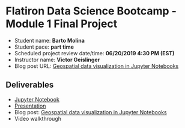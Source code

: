 # Flatiron Data Science Bootcamp - Module 1 Final Project

* Student name: **Barto Molina**
* Student pace: **part time**
* Scheduled project review date/time: **06/20/2019 4:30 PM (EST)**
* Instructor name: **Victor Geislinger**
* Blog post URL: [Geospatial data visualization in Jupyter Notebooks](https://medium.com/@bartomolina/geospatial-data-visualization-in-jupyter-notebooks-ffa79e4ba7f8?source=friends_link&sk=c668c72b736cfe1c2239dcc3c4fde942)

## Deliverables

- [Jupyter Notebook](student.ipynb)
- [Presentation](presentation.pdf)
- Blog post: [Geospatial data visualization in Jupyter Notebooks](https://medium.com/@bartomolina/geospatial-data-visualization-in-jupyter-notebooks-ffa79e4ba7f8?source=friends_link&sk=c668c72b736cfe1c2239dcc3c4fde942)
- Video walkthrough